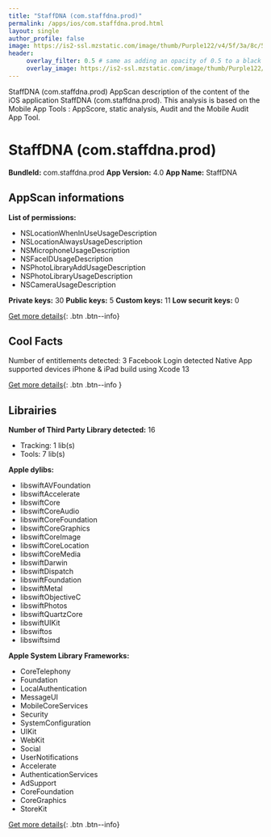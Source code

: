 ```yaml
---
title: "StaffDNA (com.staffdna.prod)"
permalink: /apps/ios/com.staffdna.prod.html
layout: single
author_profile: false
image: https://is2-ssl.mzstatic.com/image/thumb/Purple122/v4/5f/3a/8c/5f3a8cff-1237-707e-5848-db94b69bd1b8/AppIcon-0-0-1x_U007emarketing-0-0-0-7-0-0-sRGB-0-0-0-GLES2_U002c0-512MB-85-220-0-0.png/512x512bb.jpg
header: 
     overlay_filter: 0.5 # same as adding an opacity of 0.5 to a black background
     overlay_image: https://is2-ssl.mzstatic.com/image/thumb/Purple122/v4/5f/3a/8c/5f3a8cff-1237-707e-5848-db94b69bd1b8/AppIcon-0-0-1x_U007emarketing-0-0-0-7-0-0-sRGB-0-0-0-GLES2_U002c0-512MB-85-220-0-0.png/512x512bb.jpg
---
```

StaffDNA (com.staffdna.prod) AppScan description of the content of the iOS application StaffDNA (com.staffdna.prod). This analysis is based on the Mobile App Tools : AppScore, static analysis, Audit and the Mobile Audit App Tool.

# StaffDNA (com.staffdna.prod)

**BundleId:** com.staffdna.prod
**App Version:** 4.0
**App Name:** StaffDNA


## AppScan informations 

**List of permissions:** 
- NSLocationWhenInUseUsageDescription
- NSLocationAlwaysUsageDescription
- NSMicrophoneUsageDescription
- NSFaceIDUsageDescription
- NSPhotoLibraryAddUsageDescription
- NSPhotoLibraryUsageDescription
- NSCameraUsageDescription
  
  
**Private keys:** 30
**Public keys:** 5
**Custom keys:** 11
**Low securit keys:** 0
  
[Get more details](/pricing.html){: .btn .btn--info}

## Cool Facts

Number of entitlements detected: 3
Facebook Login detected
Native App
supported devices iPhone & iPad
build using Xcode 13
  
[Get more details](/pricing.html){: .btn .btn--info }

## Librairies 
**Number of Third Party Library detected:** 16
- Tracking: 1 lib(s)
- Tools: 7 lib(s)


**Apple dylibs:**
- libswiftAVFoundation
- libswiftAccelerate
- libswiftCore
- libswiftCoreAudio
- libswiftCoreFoundation
- libswiftCoreGraphics
- libswiftCoreImage
- libswiftCoreLocation
- libswiftCoreMedia
- libswiftDarwin
- libswiftDispatch
- libswiftFoundation
- libswiftMetal
- libswiftObjectiveC
- libswiftPhotos
- libswiftQuartzCore
- libswiftUIKit
- libswiftos
- libswiftsimd


**Apple System Library Frameworks:**
- CoreTelephony
- Foundation
- LocalAuthentication
- MessageUI
- MobileCoreServices
- Security
- SystemConfiguration
- UIKit
- WebKit
- Social
- UserNotifications
- Accelerate
- AuthenticationServices
- AdSupport
- CoreFoundation
- CoreGraphics
- StoreKit


  
[Get more details](/pricing.html){: .btn .btn--info}

